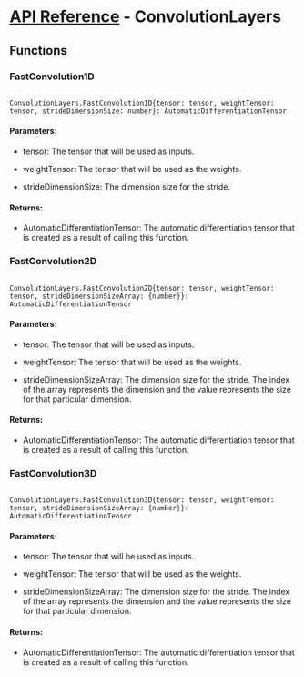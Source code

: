 # [API Reference](../API.md) - ConvolutionLayers

## Functions

### FastConvolution1D

```

ConvolutionLayers.FastConvolution1D{tensor: tensor, weightTensor: tensor, strideDimensionSize: number}: AutomaticDifferentiationTensor

```

#### Parameters:

* tensor: The tensor that will be used as inputs.

* weightTensor: The tensor that will be used as the weights.

* strideDimensionSize: The dimension size for the stride.

#### Returns:

* AutomaticDifferentiationTensor: The automatic differentiation tensor that is created as a result of calling this function.

### FastConvolution2D

```

ConvolutionLayers.FastConvolution2D{tensor: tensor, weightTensor: tensor, strideDimensionSizeArray: {number}}: AutomaticDifferentiationTensor

```

#### Parameters:

* tensor: The tensor that will be used as inputs.

* weightTensor: The tensor that will be used as the weights.

* strideDimensionSizeArray: The dimension size for the stride. The index of the array represents the dimension and the value represents the size for that particular dimension. 

#### Returns:

* AutomaticDifferentiationTensor: The automatic differentiation tensor that is created as a result of calling this function.

### FastConvolution3D

```

ConvolutionLayers.FastConvolution3D{tensor: tensor, weightTensor: tensor, strideDimensionSizeArray: {number}}: AutomaticDifferentiationTensor

```

#### Parameters:

* tensor: The tensor that will be used as inputs.

* weightTensor: The tensor that will be used as the weights.

* strideDimensionSizeArray: The dimension size for the stride. The index of the array represents the dimension and the value represents the size for that particular dimension. 

#### Returns:

* AutomaticDifferentiationTensor: The automatic differentiation tensor that is created as a result of calling this function.